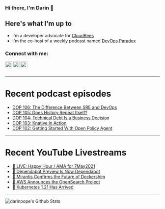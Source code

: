 ### Hi there, I'm Darin 👋

## Here's what I'm up to
- I'm a developer advocate for [CloudBees][cloudbees-website]
- I'm the co-host of a weekly podcast named [DevOps Paradox][dop-website]

### Connect with me:

[<img align="left" alt="darinpope | Twitter" width="22px" src="https://cdn.jsdelivr.net/npm/simple-icons@v3/icons/twitter.svg" />][twitter]
[<img align="left" alt="darinpope | LinkedIn" width="22px" src="https://cdn.jsdelivr.net/npm/simple-icons@v3/icons/linkedin.svg" />][linkedin]
[<img align="left" alt="darinpope | Instagram" width="22px" src="https://cdn.jsdelivr.net/npm/simple-icons@v3/icons/instagram.svg" />][instagram]

<br />
<br />

---

# Recent podcast episodes
<!-- BLOG-POST-LIST:START -->
- [DOP 106: The Difference Between SRE and DevOps](https://www.devopsparadox.com/episodes/the-difference-between-sre-and-devops-106/)
- [DOP 105: Does History Repeat Itself?](https://www.devopsparadox.com/episodes/does-history-repeat-itself-105/)
- [DOP 104: Technical Debt Is a Business Decision](https://www.devopsparadox.com/episodes/technical-debt-is-a-business-decision-104/)
- [DOP 103: Knative in Action](https://www.devopsparadox.com/episodes/knative-in-action-103/)
- [DOP 102: Getting Started With Open Policy Agent](https://www.devopsparadox.com/episodes/getting-started-with-open-policy-agent-102/)
<!-- BLOG-POST-LIST:END -->

---

# Recent YouTube Livestreams
<!-- YOUTUBE:START -->
- [🔴 LIVE: Happy Hour / AMA for 7May2021](https://www.youtube.com/watch?v=aPkI3JppdFQ)
- [🔴 Dependabot Preview Is Now Dependabot](https://www.youtube.com/watch?v=DKPLKDMI02U)
- [🔴 Mirantis Confirms the Future of Dockershim](https://www.youtube.com/watch?v=Ck2YFvgCGrs)
- [🔴 AWS Announces the OpenSearch Project](https://www.youtube.com/watch?v=CfvrdLcelac)
- [🔴 Kubernetes 1.21 Has Arrived](https://www.youtube.com/watch?v=EpWgBEONly0)
<!-- YOUTUBE:END -->

---

<img align="left" alt="darinpope's Github Stats" src="https://github-readme-stats.codestackr.vercel.app/api?username=darinpope&show_icons=true&hide_border=true" />


[website]: https://www.darinpope.com/
[twitter]: https://twitter.com/darinpope
[youtube]: https://youtube.com/darinpope
[instagram]: https://instagram.com/darinpope
[linkedin]: https://linkedin.com/in/darinpope
[cloudbees-website]: https://www.cloudbees.com/
[dop-website]: https://www.devopsparadox.com/

<!--
**darinpope/darinpope** is a ✨ _special_ ✨ repository because its `README.md` (this file) appears on your GitHub profile.

Here are some ideas to get you started:

- 🔭 I’m currently working on ...
- 🌱 I’m currently learning ...
- 👯 I’m looking to collaborate on ...
- 🤔 I’m looking for help with ...
- 💬 Ask me about ...
- 📫 How to reach me: ...
- 😄 Pronouns: ...
- ⚡ Fun fact: ...
-->
